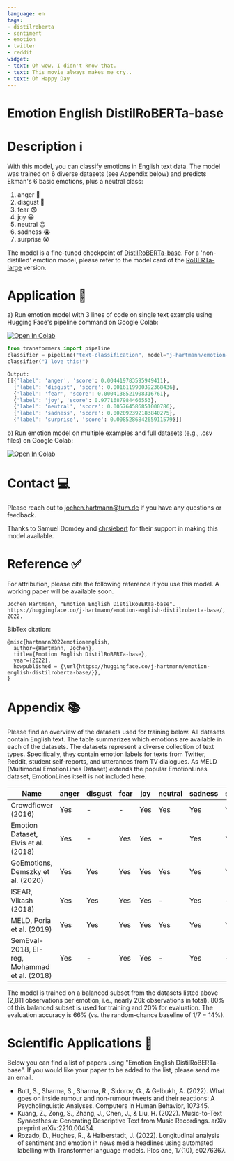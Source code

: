```yaml
---
language: en
tags:
- distilroberta
- sentiment
- emotion
- twitter
- reddit
widget:
- text: Oh wow. I didn't know that.
- text: This movie always makes me cry..
- text: Oh Happy Day
---
```


# Emotion English DistilRoBERTa-base

# Description ℹ

With this model, you can classify emotions in English text data. The model was trained on 6 diverse datasets (see Appendix below) and predicts Ekman's 6 basic emotions, plus a neutral class:

1) anger 🤬
2) disgust 🤢
3) fear 😨
4) joy 😀
5) neutral 😐
6) sadness 😭
7) surprise 😲

The model is a fine-tuned checkpoint of [DistilRoBERTa-base](https://huggingface.co/distilroberta-base). For a 'non-distilled' emotion model, please refer to the model card of the [RoBERTa-large](https://huggingface.co/j-hartmann/emotion-english-roberta-large) version.

# Application 🚀

a) Run emotion model with 3 lines of code on single text example using Hugging Face's pipeline command on Google Colab:

[![Open In Colab](https://colab.research.google.com/assets/colab-badge.svg)](https://colab.research.google.com/github/j-hartmann/emotion-english-distilroberta-base/blob/main/simple_emotion_pipeline.ipynb)

```python
from transformers import pipeline
classifier = pipeline("text-classification", model="j-hartmann/emotion-english-distilroberta-base", return_all_scores=True)
classifier("I love this!")
```

```python
Output:
[[{'label': 'anger', 'score': 0.004419783595949411},
  {'label': 'disgust', 'score': 0.0016119900392368436},
  {'label': 'fear', 'score': 0.0004138521908316761},
  {'label': 'joy', 'score': 0.9771687984466553},
  {'label': 'neutral', 'score': 0.005764586851000786},
  {'label': 'sadness', 'score': 0.002092392183840275},
  {'label': 'surprise', 'score': 0.008528684265911579}]]
```

b) Run emotion model on multiple examples and full datasets (e.g., .csv files) on Google Colab:

[![Open In Colab](https://colab.research.google.com/assets/colab-badge.svg)](https://colab.research.google.com/github/j-hartmann/emotion-english-distilroberta-base/blob/main/emotion_prediction_example.ipynb)

# Contact 💻

Please reach out to [jochen.hartmann@tum.de](mailto:jochen.hartmann@tum.de) if you have any questions or feedback.

Thanks to Samuel Domdey and [chrsiebert](https://huggingface.co/siebert) for their support in making this model available.

# Reference ✅

For attribution, please cite the following reference if you use this model. A working paper will be available soon.

```
Jochen Hartmann, "Emotion English DistilRoBERTa-base". https://huggingface.co/j-hartmann/emotion-english-distilroberta-base/, 2022.
```

BibTex citation:

```
@misc{hartmann2022emotionenglish,
  author={Hartmann, Jochen},
  title={Emotion English DistilRoBERTa-base},
  year={2022},
  howpublished = {\url{https://huggingface.co/j-hartmann/emotion-english-distilroberta-base/}},
}
```

# Appendix 📚

Please find an overview of the datasets used for training below. All datasets contain English text. The table summarizes which emotions are available in each of the datasets. The datasets represent a diverse collection of text types. Specifically, they contain emotion labels for texts from Twitter, Reddit, student self-reports, and utterances from TV dialogues. As MELD (Multimodal EmotionLines Dataset) extends the popular EmotionLines dataset, EmotionLines itself is not included here. 

|Name|anger|disgust|fear|joy|neutral|sadness|surprise|
|---|---|---|---|---|---|---|---|
|Crowdflower (2016)|Yes|-|-|Yes|Yes|Yes|Yes|
|Emotion Dataset, Elvis et al. (2018)|Yes|-|Yes|Yes|-|Yes|Yes|
|GoEmotions, Demszky et al. (2020)|Yes|Yes|Yes|Yes|Yes|Yes|Yes|
|ISEAR, Vikash (2018)|Yes|Yes|Yes|Yes|-|Yes|-|
|MELD, Poria et al. (2019)|Yes|Yes|Yes|Yes|Yes|Yes|Yes|
|SemEval-2018, EI-reg, Mohammad et al. (2018) |Yes|-|Yes|Yes|-|Yes|-|

The model is trained on a balanced subset from the datasets listed above (2,811 observations per emotion, i.e., nearly 20k observations in total). 80% of this balanced subset is used for training and 20% for evaluation. The evaluation accuracy is 66% (vs. the random-chance baseline of 1/7 = 14%).

# Scientific Applications 📖

Below you can find a list of papers using "Emotion English DistilRoBERTa-base". If you would like your paper to be added to the list, please send me an email.

- Butt, S., Sharma, S., Sharma, R., Sidorov, G., & Gelbukh, A. (2022). What goes on inside rumour and non-rumour tweets and their reactions: A Psycholinguistic Analyses. Computers in Human Behavior, 107345.
- Kuang, Z., Zong, S., Zhang, J., Chen, J., & Liu, H. (2022). Music-to-Text Synaesthesia: Generating Descriptive Text from Music Recordings. arXiv preprint arXiv:2210.00434.
- Rozado, D., Hughes, R., & Halberstadt, J. (2022). Longitudinal analysis of sentiment and emotion in news media headlines using automated labelling with Transformer language models. Plos one, 17(10), e0276367.